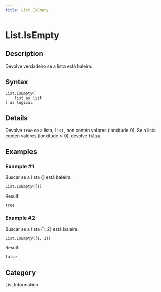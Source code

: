 ```yaml
---
title: List.IsEmpty
---
```


# List.IsEmpty


## Description

Devolve verdadeiro se a lista está baleira.


## Syntax

```powerquery
List.IsEmpty(
    list as list
) as logical
```


## Details

Devolve <code>true</code> se a lista, <code>list</code>, non contén valores (lonxitude 0). Se a lista contén valores (lonxitude > 0), devolve <code>false</code>.


## Examples

### Example #1 
Buscar se a lista \{} está baleira.
```powerquery
List.IsEmpty({})
```

Result: 
```powerquery
true
```


### Example #2 
Buscar se a lista \{1, 2} está baleira.
```powerquery
List.IsEmpty({1, 2})
```

Result: 
```powerquery
false
```




## Category
List.Information
